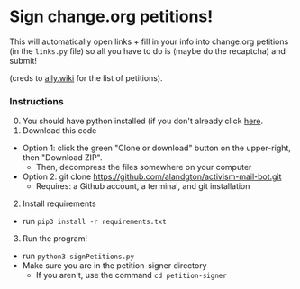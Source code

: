 # Sign change.org petitions!

This will automatically open links + fill in your info into change.org petitions (in the `links.py` file) so all you have to do is (maybe do the recaptcha) and submit!

(creds to [ally.wiki](www.ally.wiki) for the list of petitions).

### Instructions
0. You should have python installed (if you don't already click [here](https://www.python.org/downloads/).
1. Download this code
  - Option 1: click the green "Clone or download" button on the upper-right, then "Download ZIP".
    - Then, decompress the files somewhere on your computer
  - Option 2: git clone https://github.com/alandgton/activism-mail-bot.git
    - Requires: a Github account, a terminal, and git installation
2. Install requirements
  - run `pip3 install -r requirements.txt` 
3. Run the program!
  - run `python3 signPetitions.py`
  - Make sure you are in the petition-signer directory
    - If you aren't, use the command `cd petition-signer`
    
